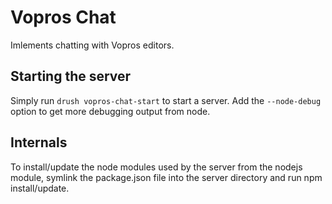 Vopros Chat
===========

Imlements chatting with Vopros editors.

Starting the server
-------------------

Simply run `drush vopros-chat-start` to start a server. Add the
`--node-debug` option to get more debugging output from node.

Internals
---------

To install/update the node modules used by the server from the nodejs
module, symlink the package.json file into the server directory and
run npm install/update.

